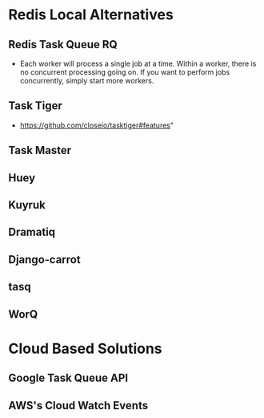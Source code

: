 # Redis Local Alternatives

## Redis Task Queue RQ
- Each worker will process a single job at a time. Within a worker, there is no concurrent processing going on. If you want to perform jobs concurrently, simply start more workers.

## Task Tiger
- https://github.com/closeio/tasktiger#features"

## Task Master

## Huey

## Kuyruk

## Dramatiq

## Django-carrot

## tasq

## WorQ

# Cloud Based Solutions

## Google Task Queue API

## AWS's Cloud Watch Events
